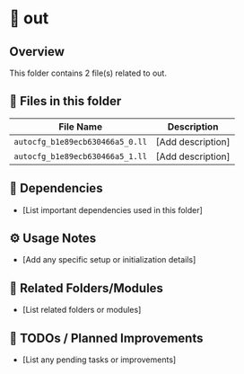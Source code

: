 # 📂 out

## Overview
This folder contains 2 file(s) related to out.

## 📄 Files in this folder

| File Name | Description |
|-----------|-------------|
| `autocfg_b1e89ecb630466a5_0.ll` | [Add description] |
| `autocfg_b1e89ecb630466a5_1.ll` | [Add description] |

## 🔗 Dependencies
- [List important dependencies used in this folder]

## ⚙️ Usage Notes
- [Add any specific setup or initialization details]

## 🔄 Related Folders/Modules
- [List related folders or modules]

## 🚧 TODOs / Planned Improvements
- [List any pending tasks or improvements]
